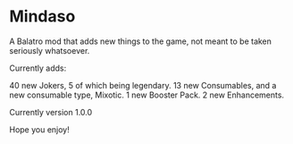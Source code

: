 # Mindaso
A Balatro mod that adds new things to the game, not meant to be taken seriously whatsoever.

Currently adds:

40 new Jokers, 5 of which being legendary.
13 new Consumables, and a new consumable type, Mixotic.
1 new Booster Pack.
2 new Enhancements.

Currently version 1.0.0

Hope you enjoy!
